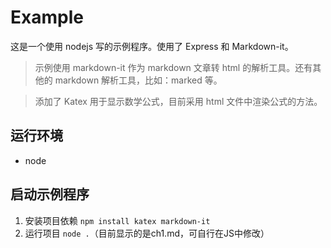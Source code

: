 # Example

这是一个使用 nodejs 写的示例程序。使用了 Express 和 Markdown-it。

> 示例使用 markdown-it 作为 markdown 文章转 html 的解析工具。还有其他的 markdown 解析工具，比如：marked 等。

> 添加了 Katex 用于显示数学公式，目前采用 html 文件中渲染公式的方法。
## 运行环境

- node

## 启动示例程序

1. 安装项目依赖 `npm install katex markdown-it`
2. 运行项目 `node .`（目前显示的是ch1.md，可自行在JS中修改）
   
